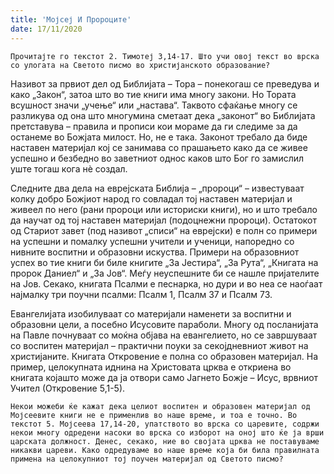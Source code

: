 ```yaml
---
title: 'Мојсеј И Пророците'
date: 17/11/2020
---
```


`Прочитајте го текстот 2. Тимотеј 3,14-17. Што учи овој текст во врска со улогата на Светото писмо во христијанското образование?`

Називот за првиот дел од Библијата – Тора – понекогаш се преведува и како „Закон“, затоа што во тие книги има многу закони. Но Тората всушност значи „учење“ или „настава“. Таквото сфаќање многу се разликува од она што многумина сметаат дека „законот“ во Библијата претставува – правила и прописи кои мораме да ги следиме за да останеме во Божјата милост. Но, не е така. Законот требало да биде наставен материјал кој се занимава со прашањето како да се живее успешно и безбедно во заветниот однос каков што Бог го замислил уште тогаш кога нѐ создал.

Следните два дела на еврејската Библија – „пророци“ – известуваат колку добро Божјиот народ го совладал тој наставен материјал и живеел по него (рани пророци или историски книги), но и што требало да научат од тој наставен материјал (подоцнежни пророци). Остатокот од Стариот завет (под називот „списи“ на еврејски) е полн со примери на успешни и помалку успешни учители и ученици, напоредно со нивните воспитни и образовни искуства. Примери на образовниот успех во тие книги би биле книгите „За Јестира“, „За Рута“, „Книгата на пророк Даниел“ и „За Јов“. Меѓу неуспешните би се нашле пријателите на Јов. Секако, книгата Псалми е песнарка, но дури и во неа се наоѓаат најмалку три поучни псалми: Псалм 1, Псалм 37 и Псалм 73.

Евангелијата изобилуваат со материјали наменети за воспитни и образовни цели, а посебно Исусовите параболи. Многу од посланијата на Павле почнуваат со моќна објава на евангелието, но се завршуваат со воспитен материјал – практични поуки за секојдневниот живот на христијаните. Книгата Откровение е полна со образовен материјал. На пример, целокупната иднина на Христовата црква е откриена во книгата којашто може да ја отвори само Јагнето Божје – Исус, врвниот Учител (Откровение 5,1-5).

`Некои можеби ќе кажат дека целиот воспитен и образовен материјал од Мојсеевите книги не е применлив во наше време, и тоа е точно. Во текстот 5. Мојсеева 17,14-20, упатството во врска со царевите, содржи некои многу одредени насоки во врска со изборот на оној што ќе ја врши царската должност. Денес, секако, ние во својата црква не поставуваме никакви цареви. Како одредуваме во наше време која би била правилната примена на целокупниот тој поучен материјал од Светото писмо?`